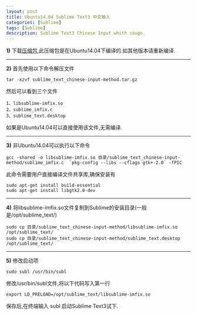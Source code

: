 ```yaml
---
layout: post
title: Ubuntu14.04 Sublime Text3 中文输入
categories: [Sublime]
tags: [Sublime]
description: Sublime Text3 Chinese Input whith sougo.
---
```


**1)**
    下载<a href="/img/sublime_text_chinese-input-method.tar.gz">压缩包</a>,此压缩包是在Ubuntu14.04下编译的.如其他版本请重新编译.

-----
**2)**
首先使用以下命令解压文件

    tar -xzvf sublime_text_chinese-input-method.tar.gz

然后可以看到三个文件

    1、libsublime-imfix.so
    2、sublime_imfix.c
    3、sublime_text.desktop

如果是Ubuntu14.04可以直接使用该文件,无需编译.

-----
**3)**
非Ubuntu14.04可以执行以下命令

    gcc -shared -o libsublime-imfix.so 目录/sublime_text_chinese-input-method/sublime_imfix.c  `pkg-config --libs --cflags gtk+-2.0` -fPIC

此命令需要用户直接编译文件共享库,确保安装有

    sudo apt-get install build-essential
    sudo apt-get install libgtk2.0-dev

-----
**4)**
将libsublime-imfix.so文件复制到Sublime的安装目录(一般是/opt/sublime_text/)

    sudo cp 目录/sublime_text_chinese-input-method/libsublime-imfix.so /opt/sublime_text/
    sudo cp 目录/sublime_text_chinese-input-method/sublime_text.desktop /opt/sublime_text/

-----
**5)**
修改启动项

    sudo subl /usr/bin/subl

修改/usr/bin/subl文件,将以下代码写入第一行

    export LD_PRELOAD=/opt/sublime_text/libsublime-imfix.so

保存后,在终端输入 subl 启动Sublime Text3试下.

